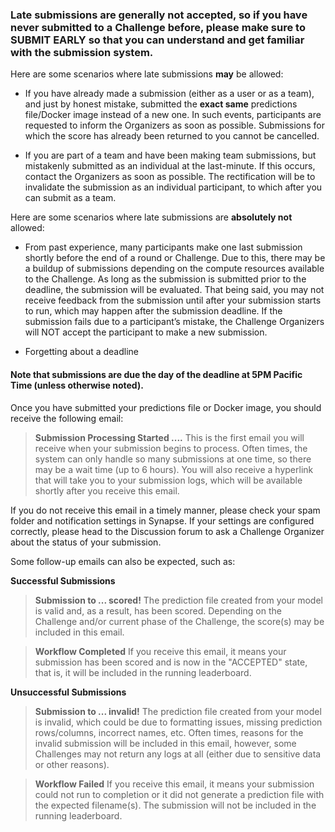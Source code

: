 

### **Late submissions are generally not accepted, so if you have never submitted to a Challenge before, please make sure to SUBMIT EARLY so that you can understand and get familiar with the submission system.**

Here are some scenarios where late submissions **may** be allowed:

* If you have already made a submission (either as a user or as a team), and just by honest mistake, submitted the **exact same** predictions file/Docker image instead of a new one. In such events, participants are requested to inform the Organizers as soon as possible. Submissions for which the score has already been returned to you cannot be cancelled.

* If you are part of a team and have been making team submissions, but mistakenly submitted as an individual at the last-minute.  If this occurs, contact the Organizers as soon as possible. The rectification will be to invalidate the submission as an individual participant, to which after you can submit as a team.

Here are some scenarios where late submissions are **absolutely not** allowed:

* From past experience, many participants make one last submission shortly before the end of a round or Challenge. Due to this, there may be a buildup of submissions depending on the compute resources available to the Challenge. As long as the submission is submitted prior to the deadline, the submission will be evaluated. That being said, you may not receive feedback from the submission until after your submission starts to run, which may happen after the submission deadline. If the submission fails due to a participant’s mistake, the Challenge Organizers will NOT accept the participant to make a new submission.

* Forgetting about a deadline

#### **Note that submissions are due the day of the deadline at 5PM Pacific Time** (unless otherwise noted).

Once you have submitted your predictions file or Docker image, you should receive the following email:

> **Submission Processing Started ....**
> This is the first email you will receive when your submission begins to process.  Often times, the system can only handle so many submissions at one time, so there may be a wait time (up to 6 hours).  You will also receive a hyperlink that will take you to your submission logs, which will be available shortly after you receive this email.

If you do not receive this email in a timely manner, please check your spam folder and notification settings in Synapse. If your settings are configured correctly, please head to the Discussion forum to ask a Challenge Organizer about the status of your submission.

Some follow-up emails can also be expected, such as:

**Successful Submissions**
> **Submission to ... scored!**
> The prediction file created from your model is valid and, as a result, has been scored. Depending on the Challenge and/or current phase of the Challenge, the score(s) may be included in this email.

> **Workflow Completed**
> If you receive this email, it means your submission has been scored and is now in the "ACCEPTED" state, that is, it will be included in the running leaderboard.

**Unsuccessful Submissions**
> **Submission to ... invalid!**
> The prediction file created from your model is invalid, which could be due to formatting issues, missing prediction rows/columns, incorrect names, etc.  Often times, reasons for the invalid submission will be included in this email, however, some Challenges may not return any logs at all (either due to sensitive data or other reasons).

> **Workflow Failed**
> If you receive this email, it means your submission could not run to completion or it did not generate a prediction file with the expected filename(s).  The submission will not be included in the running leaderboard.
